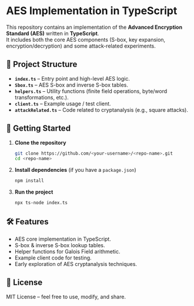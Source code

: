 # AES Implementation in TypeScript

This repository contains an implementation of the **Advanced Encryption Standard (AES)** written in **TypeScript**.  
It includes both the core AES components (S-box, key expansion, encryption/decryption) and some attack-related experiments.

## 📂 Project Structure

- **`index.ts`** – Entry point and high-level AES logic.  
- **`Sbox.ts`** – AES S-box and inverse S-box tables.  
- **`helpers.ts`** – Utility functions (finite field operations, byte/word transformations, etc.).  
- **`client.ts`** – Example usage / test client.  
- **`attackRelated.ts`** – Code related to cryptanalysis (e.g., square attacks).  

## 🚀 Getting Started

1. **Clone the repository**
   ```bash
   git clone https://github.com/<your-username>/<repo-name>.git
   cd <repo-name>
   ```

2. **Install dependencies**
   (if you have a `package.json`)
   ```bash
   npm install
   ```

3. **Run the project**
   ```bash
   npx ts-node index.ts
   ```

## 🛠 Features

- AES core implementation in TypeScript.
- S-box & inverse S-box lookup tables.
- Helper functions for Galois Field arithmetic.
- Example client code for testing.
- Early exploration of AES cryptanalysis techniques.

## 📜 License

MIT License – feel free to use, modify, and share.
